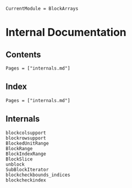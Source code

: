 ```@meta
CurrentModule = BlockArrays
```

# Internal Documentation

## Contents

```@contents
Pages = ["internals.md"]
```

## Index

```@index
Pages = ["internals.md"]
```

## Internals

```@docs
blockcolsupport
blockrowsupport
BlockedUnitRange
BlockRange
BlockIndexRange
BlockSlice
unblock
SubBlockIterator
blockcheckbounds_indices
blockcheckindex
```
